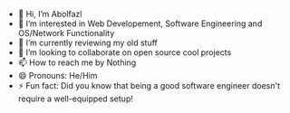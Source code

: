 - 👋 Hi, I’m Abolfazl
- 👀 I’m interested in Web Developement, Software Engineering and OS/Network Functionality
- 🌱 I’m currently reviewing my old stuff
- 💞️ I’m looking to collaborate on open source cool projects
- 📫 How to reach me by Nothing
- 😄 Pronouns: He/Him
- ⚡ Fun fact: Did you know that being a good software engineer doesn't require a well-equipped setup!

<!---
abl-sbr/abl-sbr is a ✨ special ✨ repository because its `README.md` (this file) appears on your GitHub profile.
You can click the Preview link to take a look at your changes.
--->
